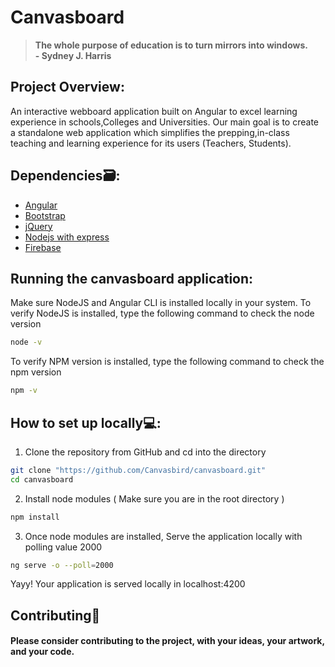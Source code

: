 # Canvasboard
> <strong>The whole purpose of education is to turn mirrors into windows.<br>- Sydney J. Harris</strong>
## Project Overview:
An interactive webboard application built on Angular to excel learning experience in schools,Colleges and Universities. Our main goal is to create a standalone web application which simplifies the prepping,in-class teaching and learning experience for its users (Teachers, Students).

## Dependencies🗃:
- [Angular]
- [Bootstrap]
- [jQuery]
- [Nodejs with express]
- [Firebase]

## Running the canvasboard application:
Make sure NodeJS and Angular CLI is installed locally in your system.
To verify NodeJS is installed, type the following command to check the node version
```bash
node -v
```
To verify NPM version is installed, type the following command to check the npm version
```bash
npm -v
```

## How to set up locally💻:
1. Clone the repository from GitHub and cd into the directory
```bash
git clone "https://github.com/Canvasbird/canvasboard.git"
cd canvasboard
```
2. Install node modules ( Make sure you are in the root directory )
```bash
npm install
```
3. Once node modules are installed, Serve the application locally with polling value 2000
```bash
ng serve -o --poll=2000
```

Yayy! Your application is served locally in localhost:4200

## Contributing🤝 
#### Please consider contributing to the project, with your ideas, your artwork, and your code.

[Angular]:<https://angular.io/>
[Bootstrap]:<https://getbootstrap.com/>
[jQuery]:<https://jquery.com/>
[Nodejs with express]:<https://expressjs.com/>
[Firebase]:<https://firebase.google.com/>

